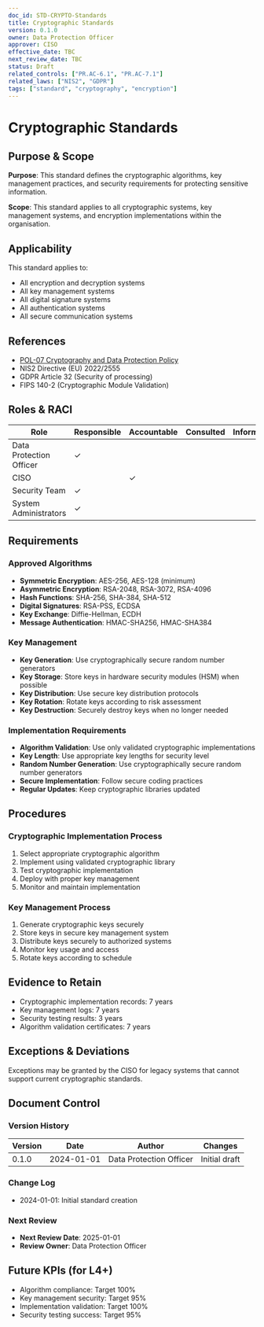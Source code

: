 ```yaml
---
doc_id: STD-CRYPTO-Standards
title: Cryptographic Standards
version: 0.1.0
owner: Data Protection Officer
approver: CISO
effective_date: TBC
next_review_date: TBC
status: Draft
related_controls: ["PR.AC-6.1", "PR.AC-7.1"]
related_laws: ["NIS2", "GDPR"]
tags: ["standard", "cryptography", "encryption"]
---
```


# Cryptographic Standards

## Purpose & Scope

**Purpose**: This standard defines the cryptographic algorithms, key management practices, and security requirements for protecting sensitive information.

**Scope**: This standard applies to all cryptographic systems, key management systems, and encryption implementations within the organisation.

## Applicability

This standard applies to:
- All encryption and decryption systems
- All key management systems
- All digital signature systems
- All authentication systems
- All secure communication systems

## References

- [POL-07 Cryptography and Data Protection Policy](../../policies/POL-07_CryptographyAndDataProtectionPolicy.md)
- NIS2 Directive (EU) 2022/2555
- GDPR Article 32 (Security of processing)
- FIPS 140-2 (Cryptographic Module Validation)

## Roles & RACI

| Role | Responsible | Accountable | Consulted | Informed |
|------|-------------|-------------|-----------|----------|
| Data Protection Officer | ✓ | | | |
| CISO | | ✓ | | |
| Security Team | ✓ | | | |
| System Administrators | ✓ | | | |

## Requirements

### Approved Algorithms
- **Symmetric Encryption**: AES-256, AES-128 (minimum)
- **Asymmetric Encryption**: RSA-2048, RSA-3072, RSA-4096
- **Hash Functions**: SHA-256, SHA-384, SHA-512
- **Digital Signatures**: RSA-PSS, ECDSA
- **Key Exchange**: Diffie-Hellman, ECDH
- **Message Authentication**: HMAC-SHA256, HMAC-SHA384

### Key Management
- **Key Generation**: Use cryptographically secure random number generators
- **Key Storage**: Store keys in hardware security modules (HSM) when possible
- **Key Distribution**: Use secure key distribution protocols
- **Key Rotation**: Rotate keys according to risk assessment
- **Key Destruction**: Securely destroy keys when no longer needed

### Implementation Requirements
- **Algorithm Validation**: Use only validated cryptographic implementations
- **Key Length**: Use appropriate key lengths for security level
- **Random Number Generation**: Use cryptographically secure random number generators
- **Secure Implementation**: Follow secure coding practices
- **Regular Updates**: Keep cryptographic libraries updated

## Procedures

### Cryptographic Implementation Process
1. Select appropriate cryptographic algorithm
2. Implement using validated cryptographic library
3. Test cryptographic implementation
4. Deploy with proper key management
5. Monitor and maintain implementation

### Key Management Process
1. Generate cryptographic keys securely
2. Store keys in secure key management system
3. Distribute keys securely to authorized systems
4. Monitor key usage and access
5. Rotate keys according to schedule

## Evidence to Retain

- Cryptographic implementation records: 7 years
- Key management logs: 7 years
- Security testing results: 3 years
- Algorithm validation certificates: 7 years

## Exceptions & Deviations

Exceptions may be granted by the CISO for legacy systems that cannot support current cryptographic standards.

## Document Control

### Version History
| Version | Date | Author | Changes |
|---------|------|--------|---------|
| 0.1.0 | 2024-01-01 | Data Protection Officer | Initial draft |

### Change Log
- 2024-01-01: Initial standard creation

### Next Review
- **Next Review Date**: 2025-01-01
- **Review Owner**: Data Protection Officer

## Future KPIs (for L4+)
- Algorithm compliance: Target 100%
- Key management security: Target 95%
- Implementation validation: Target 100%
- Security testing success: Target 95%
